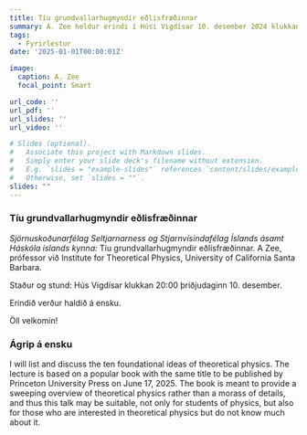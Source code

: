 ```yaml
---
title: Tíu grundvallarhugmyndir eðlisfræðinnar
summary: A. Zee heldur erindi í Húsi Vigdísar 10. desember 2024 klukkan 20:00
tags:
  - Fyrirlestur
date: '2025-01-01T00:00:01Z'

image:
  caption: A. Zee
  focal_point: Smart

url_code: ''
url_pdf: ''
url_slides: ''
url_video: ''

# Slides (optional).
#   Associate this project with Markdown slides.
#   Simply enter your slide deck's filename without extension.
#   E.g. `slides = "example-slides"` references `content/slides/example-slides.md`.
#   Otherwise, set `slides = ""`.
slides: ""
---
```


### Tíu grundvallarhugmyndir eðlisfræðinnar

_Sjörnuskoðunarfélag Seltjarnarness og Stjarnvísindafélag Íslands ásamt Háskóla íslands kynna:_
Tíu grundvallarhugmyndir eðlisfræðinnar. A Zee, prófessor við Institute for Theoretical Physics, University of California Santa Barbara.

Staður og stund: Hús Vigdísar klukkan 20:00 þriðjudaginn 10. desember.

Erindið verður haldið á ensku.

Öll velkomin!

### Ágrip á ensku

I will list and discuss the ten foundational ideas of theoretical physics. The lecture is based on a popular book with the same title to be published by Princeton University Press on June 17, 2025. The book is meant to provide a sweeping overview of theoretical physics rather than a morass of details, and thus this talk may be suitable, not only for students of physics, but also for those who are interested in theoretical physics but do not know much about it.